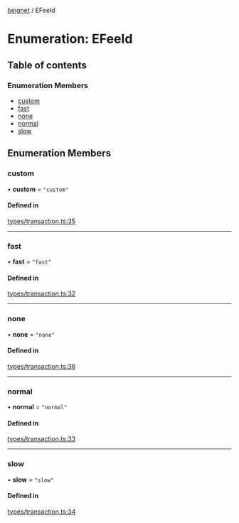 [beignet](../README.md) / EFeeId

# Enumeration: EFeeId

## Table of contents

### Enumeration Members

- [custom](EFeeId.md#custom)
- [fast](EFeeId.md#fast)
- [none](EFeeId.md#none)
- [normal](EFeeId.md#normal)
- [slow](EFeeId.md#slow)

## Enumeration Members

### custom

• **custom** = ``"custom"``

#### Defined in

[types/transaction.ts:35](https://github.com/synonymdev/beignet/blob/88520f5/src/types/transaction.ts#L35)

___

### fast

• **fast** = ``"fast"``

#### Defined in

[types/transaction.ts:32](https://github.com/synonymdev/beignet/blob/88520f5/src/types/transaction.ts#L32)

___

### none

• **none** = ``"none"``

#### Defined in

[types/transaction.ts:36](https://github.com/synonymdev/beignet/blob/88520f5/src/types/transaction.ts#L36)

___

### normal

• **normal** = ``"normal"``

#### Defined in

[types/transaction.ts:33](https://github.com/synonymdev/beignet/blob/88520f5/src/types/transaction.ts#L33)

___

### slow

• **slow** = ``"slow"``

#### Defined in

[types/transaction.ts:34](https://github.com/synonymdev/beignet/blob/88520f5/src/types/transaction.ts#L34)

